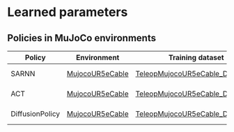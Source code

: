 # Learned parameters

## Policies in MuJoCo environments
| Policy | Environment | Training dataset | Date | Link |
| --- | --- | --- | --- | --- |
| SARNN | [MujocoUR5eCable](./environment_catalog.md#MujocoUR5eCableEnv) | [TeleopMujocoUR5eCable_Dataset30](./dataset_list.md#Demonstrations-in-MuJoCo-environments) | 10/31/2024 | [Download (0.1MB)](https://www.dropbox.com/scl/fi/0pnvnnox0q3p1m05jdeaf/MujocoUR5eCable_SARNN_20241028.zip?rlkey=w7ng8nyf5ep7o24qq4rb0vaic&dl=1) |
| ACT | [MujocoUR5eCable](./environment_catalog.md#MujocoUR5eCableEnv) | [TeleopMujocoUR5eCable_Dataset30](./dataset_list.md#Demonstrations-in-MuJoCo-environments) | 10/31/2024 | [Download (0.6GB)](https://www.dropbox.com/scl/fi/x1lm3u4387yjhs76guhw3/MujocoUR5eCable_ACT_20241028.zip?rlkey=zgno4orh29j9iwn5q3pwpd4aa&dl=1) |
| DiffusionPolicy | [MujocoUR5eCable](./environment_catalog.md#MujocoUR5eCableEnv) | [TeleopMujocoUR5eCable_Dataset30](./dataset_list.md#Demonstrations-in-MuJoCo-environments) | 10/31/2024 | [Download (4.0GB)](https://www.dropbox.com/scl/fi/dwxxfnqawyd9wtjzglpbf/MujocoUR5eCable_DiffusionPolicy_20241028.zip?rlkey=ub6fxq10pgiuanweh3br0kgn7&dl=1) |

